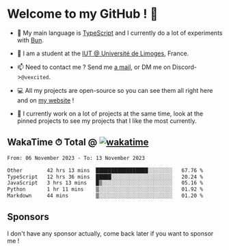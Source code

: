 # Welcome to my GitHub ! 🌃

- 🔭 My main language is [TypeScript](https://www.typescriptlang.org/) and I currently do a lot of experiments with [Bun](https://bun.sh).

- 🌱 I am a student at the [IUT @ Université de Limoges](https://iut.unilim.fr), France.

- 📫 Need to contact me ? Send me <a href="mailto:mikkel@milescode.dev">a mail</a>, or DM me on Discord->`@vexcited`.

- 💻 All my projects are open-source so you can see them all right here and on <a href="https://vexcited.vercel.app">my website</a> !

- 👀 I currently work on a lot of projects at the same time, look at the pinned projects to see my projects that I like the most currently.

## WakaTime ⏱ Total @ [![wakatime](https://wakatime.com/badge/user/0839e595-e07a-435c-8d59-ed95f2a3d6dd.svg)](https://wakatime.com/@0839e595-e07a-435c-8d59-ed95f2a3d6dd)

<!--START_SECTION:waka-->

```txt
From: 06 November 2023 - To: 13 November 2023

Other        42 hrs 13 mins  █████████████████░░░░░░░░   67.76 %
TypeScript   12 hrs 36 mins  █████░░░░░░░░░░░░░░░░░░░░   20.24 %
JavaScript   3 hrs 13 mins   █▒░░░░░░░░░░░░░░░░░░░░░░░   05.16 %
Python       1 hr 11 mins    ▒░░░░░░░░░░░░░░░░░░░░░░░░   01.92 %
Markdown     44 mins         ▒░░░░░░░░░░░░░░░░░░░░░░░░   01.20 %
```

<!--END_SECTION:waka-->

## Sponsors

I don't have any sponsor actually, come back later if you want to sponsor me !
